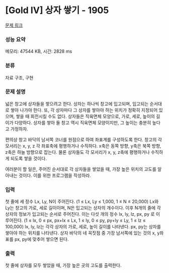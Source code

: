 # [Gold IV] 상자 쌓기 - 1905 

[문제 링크](https://www.acmicpc.net/problem/1905) 

### 성능 요약

메모리: 47544 KB, 시간: 2828 ms

### 분류

자료 구조, 구현

### 문제 설명

<p>넓은 창고에 상자들을 쌓으려고 한다. 상자는 하나씩 창고에 입고되며, 입고되는 순서대로 쌓아 나가야 한다. 또, 각 상자마다 그 상자를 쌓아야 하는 위치가 정확히 지정되어 있으며, 쌓을 때 회전시킬 수도 없다. 상자들은 직육면체 모양으로, 가로, 세로, 높이의 길이가 다양하다. 상자를 쌓아 둘 창고 역시 직육면체 모양이지만, 그 높이는 충분히 높다고 가정하자.</p>

<p>편의상 창고 바닥의 남서쪽 코너를 원점으로 하여 좌표계를 구성하도록 한다. 창고의 각 모서리는 x, y, z 각 좌표축에 평행하거나 수직하다. x축은 동쪽 방향, y축은 북쪽 방향, z축은 하늘 방향으로 잡는다. 물론 상자들도 각 모서리가 x, y, z축에 평행하거나 수직하게 되도록 쌓을 것이다.</p>

<p>여러분이 할 일은, 주어진 순서대로 각 상자들을 쌓았을 때, 가장 높은 위치의 고도를 알아내는 것이다. 이를 위한 프로그램을 작성하라.</p>

### 입력 

 <p>첫 줄에 세 정수 Lx, Ly, N이 주어진다. (1 ≤ Lx, Ly ≤ 1,000, 1 ≤ N ≤ 20,000) Lx와 Ly는 창고의 가로, 세로 길이이며, N은 입고되는 상자의 개수이다. 이후 N개의 줄에 각 상자의 정보가 입고되는 순서로 주어진다. 이는 다섯 개의 정수 lx, ly, lz, px, py 로 이루어진다. (1 ≤ lx, 0 ≤ px, px+lx ≤ Lx, 1 ≤ ly, 0 ≤ py, py+ly ≤ Ly, 1 ≤ lz ≤ 100,000) lx, ly, lz는 각각 상자의 가로, 세로, 높이 길이를 나타낸다. px, py는 상자를 쌓아야 하는 위치를 나타낸다. 상자 바닥의 네 꼭짓점 중 가장 남서쪽에 있는 것의 x, y좌표를 px, py에 맞추어 쌓으면 된다.</p>

### 출력 

 <p>첫 줄에 상자를 모두 쌓았을 때, 가장 높은 곳의 고도를 출력한다.</p>

